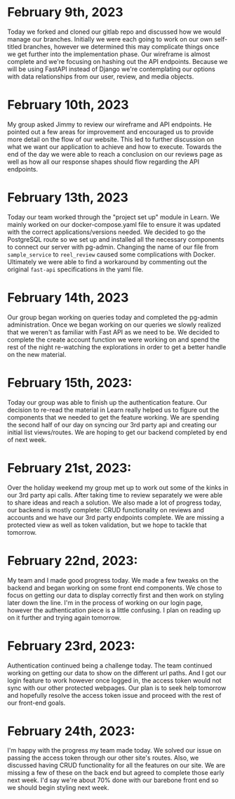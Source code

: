 # **February 9th, 2023**

Today we forked and cloned our gitlab repo and discussed how we would manage our branches. Initially we were each going to work on our own self-titled branches, however we determined this may complicate things once we get further into the implementation phase. Our wireframe is almost complete and we're focusing on hashing out the API endpoints. Because we will be using FastAPI instead of Django we're contemplating our options with data relationships from our user, review, and media objects.

# **February 10th, 2023**

My group asked Jimmy to review our wireframe and API endpoints. He pointed out a few areas for improvement and encouraged us to provide more detail on the flow of our website. This led to further discussion on what we want our application to achieve and how to execute. Towards the end of the day we were able to reach a conclusion on our reviews page as well as how all our response shapes should flow regarding the API endpoints.

# **February 13th, 2023**

Today our team worked through the "project set up" module in Learn. We mainly worked on our docker-compose.yaml file to ensure it was updated with the correct applications/versions needed. We decided to go the PostgreSQL route so we set up and installed all the necessary components to connect our server with pg-admin. Changing the name of our file from `sample_service` to `reel_review` caused some complications with Docker. Ultimately we were able to find a workaround by commenting out the original `fast-api` specifications in the yaml file.

# **February 14th, 2023**

Our group began working on queries today and completed the pg-admin administration. Once we began working on our queries we slowly realized that we weren't as familiar with Fast API as we need to be. We decided to complete the create account function we were working on and spend the rest of the night re-watching the explorations in order to get a better handle on the new material.

# **February 15th, 2023:**

Today our group was able to finish up the authentication feature. Our decision to re-read the material in Learn really helped us to figure out the components that we needed to get the feature working. We are spending the second half of our day on syncing our 3rd party api and creating our initial list views/routes. We are hoping to get our backend completed by end of next week.

# **February 21st, 2023:**

Over the holiday weekend my group met up to work out some of the kinks in our 3rd party api calls. After taking time to review separately we were able to share ideas and reach a solution. We also made a lot of progress today, our backend is mostly complete: CRUD functionality on reviews and accounts and we have our 3rd party endpoints complete. We are missing a protected view as well as token validation, but we hope to tackle that tomorrow.

# **February 22nd, 2023:**

My team and I made good progress today. We made a few tweaks on the backend and began working on some front end components. We chose to focus on getting our data to display correctly first and then work on styling later down the line. I'm in the process of working on our login page, however the authentication piece is a little confusing. I plan on reading up on it further and trying again tomorrow.

# **February 23rd, 2023:**

Authentication continued being a challenge today. The team continued working on getting our data to show on the different url paths. And I got our login feature to work however once logged in, the access token would not sync with our other protected webpages. Our plan is to seek help tomorrow and hopefully resolve the access token issue and proceed with the rest of our front-end goals.

# **February 24th, 2023:**

I'm happy with the progress my team made today. We solved our issue on passing the access token through our other site's routes. Also, we discussed having CRUD functionality for all the features on our site. We are missing a few of these on the back end but agreed to complete those early next week. I'd say we're about 70% done with our barebone front end so we should begin styling next week.
